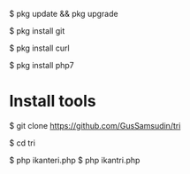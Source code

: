 $ pkg update && pkg upgrade

$ pkg install git

$ pkg install curl

$ pkg install php7

# Install tools
$ git clone https://github.com/GusSamsudin/tri

$ cd tri

$ php ikanteri.php
$ php ikantri.php


